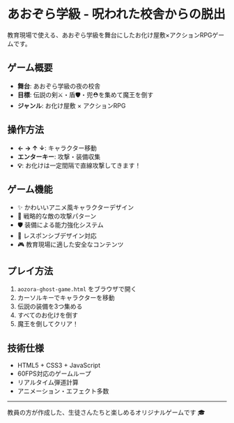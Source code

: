 # あおぞら学級 - 呪われた校舎からの脱出

教育現場で使える、あおぞら学級を舞台にしたお化け屋敷×アクションRPGゲームです。

## ゲーム概要

- **舞台**: あおぞら学級の夜の校舎
- **目標**: 伝説の剣⚔️・盾🛡️・兜⛑️を集めて魔王を倒す
- **ジャンル**: お化け屋敷 × アクションRPG

## 操作方法

- **← → ↑ ↓**: キャラクター移動
- **エンターキー**: 攻撃・装備収集
- **💡**: お化けは一定間隔で直線攻撃してきます！

## ゲーム機能

- ✨ かわいいアニメ風キャラクターデザイン
- 🎯 戦略的な敵の攻撃パターン
- 🛡️ 装備による能力強化システム
- 📱 レスポンシブデザイン対応
- 🎮 教育現場に適した安全なコンテンツ

## プレイ方法

1. `aozora-ghost-game.html` をブラウザで開く
2. カーソルキーでキャラクターを移動
3. 伝説の装備を3つ集める
4. すべてのお化けを倒す
5. 魔王を倒してクリア！

## 技術仕様

- HTML5 + CSS3 + JavaScript
- 60FPS対応のゲームループ
- リアルタイム弾道計算
- アニメーション・エフェクト多数

---

教員の方が作成した、生徒さんたちと楽しめるオリジナルゲームです 🎓